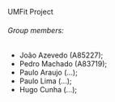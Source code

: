 UMFit Project

###### Group members:

- João Azevedo (A85227);
- Pedro Machado (A83719);
- Paulo Araujo (...);
- Paulo Lima (...);
- Hugo Cunha (...);
